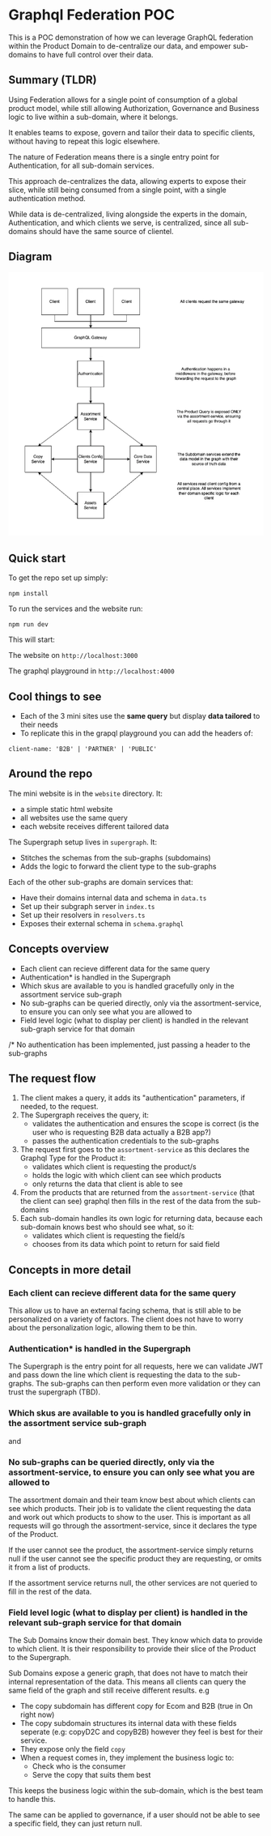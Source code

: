 # Graphql Federation POC

This is a POC demonstration of how we can leverage GraphQL federation within the Product Domain to de-centralize our data, and empower sub-domains to have full control over their data.

## Summary (TLDR)

Using Federation allows for a single point of consumption of a global product model, while still allowing Authorization, Governance and Business logic to live within a sub-domain, where it belongs.

It enables teams to expose, govern and tailor their data to specific clients, without having to repeat this logic elsewhere.

The nature of Federation means there is a single entry point for Authentication, for all sub-domain services.

This approach de-centralizes the data, allowing experts to expose their slice, while still being consumed from a single point, with a single authentication method.

While data is de-centralized, living alongside the experts in the domain, Authentication, and which clients we serve, is centralized, since all sub-domains should have the same source of clientel.

## Diagram

![Federation Diagram](./federation.webp)


## Quick start

To get the repo set up simply:
```
npm install
```

To run the services and the website run:
```
npm run dev
```

This will start:

The website on `http://localhost:3000`

The graphql playground in `http://localhost:4000`

## Cool things to see

* Each of the 3 mini sites use the **same query** but display **data tailored** to their needs
* To replicate this in the grapql playground you can add the headers of:
```
client-name: 'B2B' | 'PARTNER' | 'PUBLIC'
```

## Around the repo

The mini website is in the `website` directory. It:
*  a simple static html website
*  all websites use the same query
*  each website receives different tailored data

The Supergraph setup lives in `supergraph`. It:
* Stitches the schemas from the sub-graphs (subdomains)
* Adds the logic to forward the client type to the sub-graphs

Each of the other sub-graphs are domain services that:
* Have their domains internal data and schema in `data.ts`
* Set up their subgraph server in `index.ts`
* Set up their resolvers in `resolvers.ts`
* Exposes their external schema in `schema.graphql`
  
## Concepts overview

* Each client can recieve different data for the same query
* Authentication* is handled in the Supergraph
* Which skus are available to you is handled gracefully only in the assortment service sub-graph
* No sub-graphs can be queried directly, only via the assortment-service, to ensure you can only see what you are allowed to
* Field level logic (what to display per client) is handled in the relevant sub-graph service for that domain

/* No authentication has been implemented, just passing a header to the sub-graphs

## The request flow

1) The client makes a query, it adds its "authentication" parameters, if needed, to the request.
2) The Supergraph receives the query, it:
    * validates the authentication and ensures the scope is correct (is the user who is requesting B2B data actually a B2B app?)
    * passes the authentication credentials to the sub-graphs
3) The request first goes to the `assortment-service` as this declares the Graphql Type for the Product it:
    * validates which client is requesting the product/s
    * holds the logic with which client can see which products
    * only returns the data that client is able to see
4) From the products that are returned from the `assortment-service` (that the client can see) graphql then fills in the rest of the data from the sub-domains
5) Each sub-domain handles its own logic for returning data, because each sub-domain knows best who should see what, so it:
    * validates which client is requesting the field/s
    * chooses from its data which point to return for said field


## Concepts in more detail

### Each client can recieve different data for the same query

This allow us to have an external facing schema, that is still able to be personalized on a variety of factors. The client does not have to worry about the personalization logic, allowing them to be thin.

### Authentication* is handled in the Supergraph

The Supergraph is the entry point for all requests, here we can validate JWT and pass down the line which client is requesting the data to the sub-graphs. The sub-graphs can then perform even more validation or they can trust the supergraph (TBD). 

### Which skus are available to you is handled gracefully only in the assortment service sub-graph
and 
### No sub-graphs can be queried directly, only via the assortment-service, to ensure you can only see what you are allowed to

The assortment domain and their team know best about which clients can see which products. Their job is to validate the client requesting the data and work out which products to show to the user. This is important as all requests will go through the assortment-service, since it declares the type of the Product. 

If the user cannot see the product, the assortment-service simply returns null if the user cannot see the specific product they are requesting, or omits it from a list of products.

If the assortment service returns null, the other services are not queried to fill in the rest of the data.


### Field level logic (what to display per client) is handled in the relevant sub-graph service for that domain

The Sub Domains know their domain best. They know which data to provide to which client. It is their responsibility to provide their slice of the Product to the Supergraph.

Sub Domains expose a generic graph, that does not have to match their internal representation of the data. This means all clients can query the same field of the graph and still receive different results. e.g

* The copy subdomain has different copy for Ecom and B2B (true in On right now)
* The copy subdomain structures its internal data with these fields seperate (e.g: copyD2C and copyB2B) however they feel is best for their service.
* They expose only the field `copy`
* When a request comes in, they implement the business logic to:
    * Check who is the consumer
    * Serve the copy that suits them best

This keeps the business logic within the sub-domain, which is the best team to handle this.

The same can be applied to governance, if a user should not be able to see a specific field, they can just return null.


